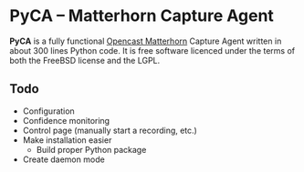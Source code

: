 PyCA – Matterhorn Capture Agent
===============================

**PyCA** is a fully functional [Opencast Matterhorn][1] Capture Agent written
in about 300 lines Python code. It is free software licenced under the terms of
both the FreeBSD license and the LGPL.

[1]: http://opencast.org/matterhorn


Todo
----

* Configuration
* Confidence monitoring
* Control page (manually start a recording, etc.)
* Make installation easier
	* Build proper Python package
* Create daemon mode
